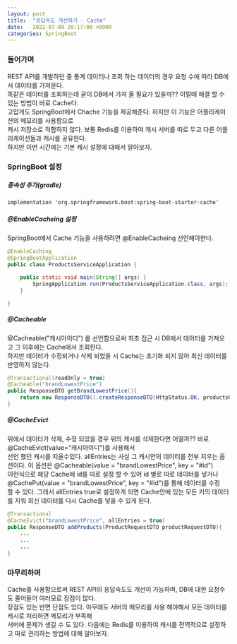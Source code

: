 ```yaml
---
layout: post
title:  "응답속도 개선하기 - Cache"
date:   2022-07-09 20:17:00 +0900
categories: SpringBoot
---
```


### 들어가며
REST API를 개발하던 중 통계 데이터나 조회 하는 데이터의 경우 요청 수에 따라 DB에서 데이터를 가져온다. <br>
똑같은 데이터를 조회하는데 굳이 DB에서 가져 올 필요가 있을까?? 이럴때 해결 할 수 있는 방법이 바로 Cache다. <br>
고맙게도 SpringBoot에서 Chache 기능을 제공해준다. 하지만 이 기능은 어플리케이션의 메모리를 사용함으로 <br>
캐시 저장소로 적합하지 않다. 보통 Redis를 이용하여 캐시 서버를 따로 두고 다른 어플리케이션들과 캐시를 공유한다.<br>
하지만 이번 시간에는 기본 캐시 설정에 대해서 알아보자.

### SpringBoot 설정

##### 종속성 추가(gradle)
```
implementation 'org.springframework.boot:spring-boot-starter-cache'
```

##### @EnableCacheing 설정
SpringBoot에서 Cache 기능을 사용하려면 @EnableCacheing 선언해야한다.
```java
@EnableCaching
@SpringBootApplication
public class ProductsServiceApplication {

    public static void main(String[] args) {
        SpringApplication.run(ProductsServiceApplication.class, args);
    }

}
```

##### @Cacheable
@Cacheable("캐시아이디") 를 선언함으로써 최초 접근 시 DB에서 데이터를 가져오고 그 이후에는 Cache에서 조회한다. <br>
하지만 데이터가 수정되거나 삭제 되었을 시 Cache는 초기화 되지 않아 최신 데이터를 반영하지 않는다. 
```java
@Transactional(readOnly = true)
@Cacheable("brandLowestPrice")
public ResponseDTO getBrandLowestPrice(){
    return new ResponseDTO().createResponseDTO(HttpStatus.OK, productsRepository.brandLowestPrice());
}
```

##### @CacheEvict
위에서 데이터가 삭제, 수정 되었을 경우 위의 캐시를 삭제한다면 어떨까?? 바로 @CacheEvict(value="캐시아이디")를 사용해서<br>
선언 했던 캐시를 지울수있다. allEntries는 사실 그 캐시안의 데이터를 전부 지우는 옵션이다. 이 옵션은 @Cacheable(value = "brandLowestPrice", key = "#id") <br>
이런식으로 해당 Cache에 id를 따로 설정 할 수 있어 id 별로 따로 데이터를 넣거나 @CachePut(value = "brandLowestPrice", key = "#id")를 통해 데이터를 수정<br>
할 수 있다. 그래서 allEntries true로 설정하게 되면 Cache안에 있는 모든 키의 데이터를 지워 최신 데이터를 다시 Cache를 넣을 수 있게 된다.

```java
@Transactional
@CacheEvict("brandLowestPrice", allEntries = true)
public ResponseDTO addProducts(ProductRequestDTO productRequestDTO){
    ...
    ...
    ...
}
```

### 마무리하며
Cache를 사용함으로써 REST API의 응답속도도 개선이 가능하며, DB에 대한 요청수도 줄어들어 여러모로 장점이 많다.<br>
장점도 있는 반면 단점도 있다. 아무래도 서버의 메모리를 사용 해야해서 모든 데이터를 캐시로 처리하면 메모리가 부족해 <br>
서버에 문제가 생길 수 도 있다. 다음에는 Redis를 이용하여 캐시를 전역적으로 설정하고 따로 관리하는 방법에 대해 알아보자.












